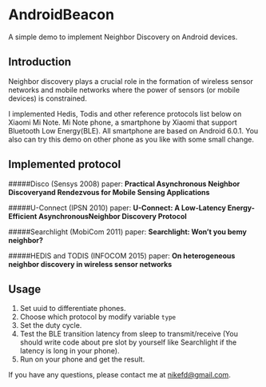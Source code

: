 # AndroidBeacon
A simple demo to implement Neighbor Discovery on Android devices.

## Introduction
Neighbor discovery plays a crucial role in the formation of wireless sensor networks and mobile networks where the power of sensors (or mobile devices) is constrained.

I implemented Hedis, Todis and other reference protocols list below on Xiaomi Mi Note. Mi Note phone, a smartphone by Xiaomi that support Bluetooth Low Energy(BLE). All smartphone are based on Android 6.0.1.
You also can try this demo on other phone as you like with some small change.

## Implemented protocol 
#####Disco (Sensys 2008)
paper: **Practical Asynchronous Neighbor Discoveryand Rendezvous for Mobile Sensing Applications**

#####U-Connect (IPSN 2010)
paper: **U-Connect: A Low-Latency Energy-Efficient AsynchronousNeighbor Discovery Protocol**

#####Searchlight (MobiCom 2011)
paper: **Searchlight: Won’t you bemy neighbor?**

#####HEDIS and TODIS (INFOCOM 2015)
 paper: **On heterogeneous neighbor discovery in wireless sensor networks**

## Usage

1. Set uuid to differentiate phones.
2. Choose which protocol by modify variable `type`
3. Set the duty cycle.
4. Test the BLE transition latency from sleep to transmit/receive (You should write code about pre slot by yourself like Searchlight if the latency is long in your phone).
5. Run on your phone and get the result.

If you have any questions, please contact me at nikefd@gmail.com.
